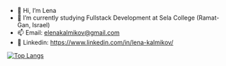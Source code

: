 - 👋 Hi, I’m Lena
- 🌱 I’m currently studying Fullstack Development at Sela College (Ramat-Gan, Israel)
- 📫 Email: elenakalmikov@gmail.com
- 🔗 Linkedin: https://www.linkedin.com/in/lena-kalmikov/ 

[![Top Langs](https://github-readme-stats.vercel.app/api/top-langs/?username=Lena-Kalmikov)](https://github.com/anuraghazra/github-readme-stats)
<!---
Lena-Kalmikov/Lena-Kalmikov is a ✨ special ✨ repository because its `README.md` (this file) appears on your GitHub profile.
You can click the Preview link to take a look at your changes.
---> 
